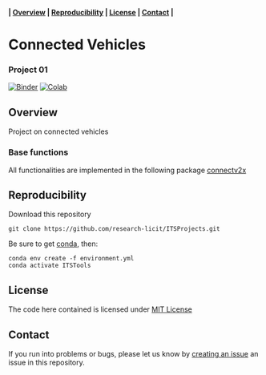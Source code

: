 **| [Overview](#overview) | [Reproducibility](#reproducibility) | [License](#license) | [Contact](#contact) |**

# Connected Vehicles 

### Project 01

[![Binder](https://mybinder.org/badge_logo.svg)](https://mybinder.org/v2/gh/research-licit/ITSProjects/main?filepath=Project01_ConnectV2X%2FProject01.ipynb) [![Colab](https://colab.research.google.com/assets/colab-badge.svg)](https://colab.research.google.com/github/research-licit/ITSProjects/blob/main/Project01_ConnectV2X/Project01.ipynb)

## Overview

Project on connected vehicles

### Base functions 

All functionalities are implemented in the following package [connectv2x](https://github.com/research-licit/connectv2x)

## Reproducibility

Download this repository

```{bash}
git clone https://github.com/research-licit/ITSProjects.git
```

Be sure to get [conda](https://www.anaconda.com/distribution/), then:

```{bash}
conda env create -f environment.yml
conda activate ITSTools
```

## License

The code here contained is licensed under [MIT License](LICENSE)

## Contact 

If you run into problems or bugs, please let us know by [creating an issue](https://github.com/research-licit/ITSProjects/issues/new) an issue in this repository.
